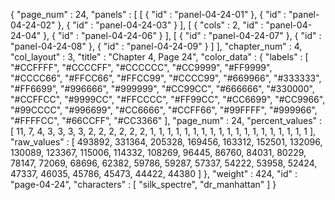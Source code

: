 {
  "page_num" : 24,
  "panels" : [
    [
      {
        "id" : "panel-04-24-01"
      },
      {
        "id" : "panel-04-24-02"
      },
      {
        "id" : "panel-04-24-03"
      }
    ],
    [
      {
        "cols" : 2,
        "id" : "panel-04-24-04"
      },
      {
        "id" : "panel-04-24-06"
      }
    ],
    [
      {
        "id" : "panel-04-24-07"
      },
      {
        "id" : "panel-04-24-08"
      },
      {
        "id" : "panel-04-24-09"
      }
    ]
  ],
  "chapter_num" : 4,
  "col_layout" : 3,
  "title" : "Chapter 4, Page 24",
  "color_data" : {
    "labels" : [
      "#CCFFFF",
      "#CCCCFF",
      "#CCCCCC",
      "#CC9999",
      "#FF9999",
      "#CCCC66",
      "#FFCC66",
      "#FFCC99",
      "#CCCC99",
      "#669966",
      "#333333",
      "#FF6699",
      "#996666",
      "#999999",
      "#CC99CC",
      "#666666",
      "#330000",
      "#CCFFCC",
      "#9999CC",
      "#FFCCCC",
      "#FF99CC",
      "#CC6699",
      "#CC9966",
      "#99CCCC",
      "#996699",
      "#CC6666",
      "#CCFF66",
      "#99FFFF",
      "#999966",
      "#FFFFCC",
      "#66CCFF",
      "#CC3366"
    ],
    "page_num" : 24,
    "percent_values" : [
      11,
      7,
      4,
      3,
      3,
      3,
      3,
      2,
      2,
      2,
      2,
      2,
      2,
      1,
      1,
      1,
      1,
      1,
      1,
      1,
      1,
      1,
      1,
      1,
      1,
      1,
      1,
      1,
      1,
      1,
      1,
      1
    ],
    "raw_values" : [
      493892,
      331364,
      205328,
      169456,
      163312,
      152501,
      132096,
      130089,
      123367,
      115006,
      114332,
      108269,
      96445,
      86760,
      84031,
      80229,
      78147,
      72069,
      68696,
      62382,
      59786,
      59287,
      57337,
      54222,
      53958,
      52424,
      47337,
      46035,
      45786,
      45473,
      44422,
      44380
    ]
  },
  "weight" : 424,
  "id" : "page-04-24",
  "characters" : [
    "silk_spectre",
    "dr_manhattan"
  ]
}
